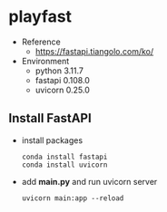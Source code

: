 # playfast
+ Reference
  - https://fastapi.tiangolo.com/ko/ 
+ Environment
  - python 3.11.7
  - fastapi 0.108.0
  - uvicorn 0.25.0

## Install FastAPI
+ install packages
  ```
  conda install fastapi
  conda install uvicorn
  ```
+ add **main.py** and run uvicorn server
  ```
  uvicorn main:app --reload
  ```

